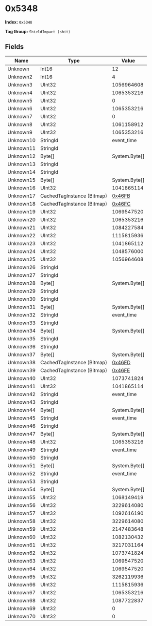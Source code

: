 # 0x5348

**Index:** ```0x5348```

**Tag Group:** ```ShieldImpact (shit)```

## Fields

Name	| Type	| Value
---	|---	|---	|
Unknown	|Int16	|12
Unknown2	|Int16	|4
Unknown3	|UInt32	|1056964608
Unknown4	|UInt32	|1065353216
Unknown5	|UInt32	|0
Unknown6	|UInt32	|1065353216
Unknown7	|UInt32	|0
Unknown8	|UInt32	|1061158912
Unknown9	|UInt32	|1065353216
Unknown10	|StringId	|event_time
Unknown11	|StringId	|
Unknown12	|Byte[]	|System.Byte[]
Unknown13	|StringId	|
Unknown14	|StringId	|
Unknown15	|Byte[]	|System.Byte[]
Unknown16	|UInt32	|1041865114
Unknown17	|CachedTagInstance (Bitmap)	|[0x46FB](../Bitmap/46FB.md)
Unknown18	|CachedTagInstance (Bitmap)	|[0x46FC](../Bitmap/46FC.md)
Unknown19	|UInt32	|1069547520
Unknown20	|UInt32	|1065353216
Unknown21	|UInt32	|1084227584
Unknown22	|UInt32	|1115815936
Unknown23	|UInt32	|1041865112
Unknown24	|UInt32	|1048576000
Unknown25	|UInt32	|1056964608
Unknown26	|StringId	|
Unknown27	|StringId	|
Unknown28	|Byte[]	|System.Byte[]
Unknown29	|StringId	|
Unknown30	|StringId	|
Unknown31	|Byte[]	|System.Byte[]
Unknown32	|StringId	|event_time
Unknown33	|StringId	|
Unknown34	|Byte[]	|System.Byte[]
Unknown35	|StringId	|
Unknown36	|StringId	|
Unknown37	|Byte[]	|System.Byte[]
Unknown38	|CachedTagInstance (Bitmap)	|[0x46FD](../Bitmap/46FD.md)
Unknown39	|CachedTagInstance (Bitmap)	|[0x46FE](../Bitmap/46FE.md)
Unknown40	|UInt32	|1073741824
Unknown41	|UInt32	|1041865114
Unknown42	|StringId	|event_time
Unknown43	|StringId	|
Unknown44	|Byte[]	|System.Byte[]
Unknown45	|StringId	|event_time
Unknown46	|StringId	|
Unknown47	|Byte[]	|System.Byte[]
Unknown48	|UInt32	|1065353216
Unknown49	|StringId	|event_time
Unknown50	|StringId	|
Unknown51	|Byte[]	|System.Byte[]
Unknown52	|StringId	|event_time
Unknown53	|StringId	|
Unknown54	|Byte[]	|System.Byte[]
Unknown55	|UInt32	|1068149419
Unknown56	|UInt32	|3229614080
Unknown57	|UInt32	|1092616190
Unknown58	|UInt32	|3229614080
Unknown59	|UInt32	|2147483648
Unknown60	|UInt32	|1082130432
Unknown61	|UInt32	|3217031164
Unknown62	|UInt32	|1073741824
Unknown63	|UInt32	|1069547520
Unknown64	|UInt32	|1069547520
Unknown65	|UInt32	|3262119936
Unknown66	|UInt32	|1115815936
Unknown67	|UInt32	|1065353216
Unknown68	|UInt32	|1087722837
Unknown69	|UInt32	|0
Unknown70	|UInt32	|0


